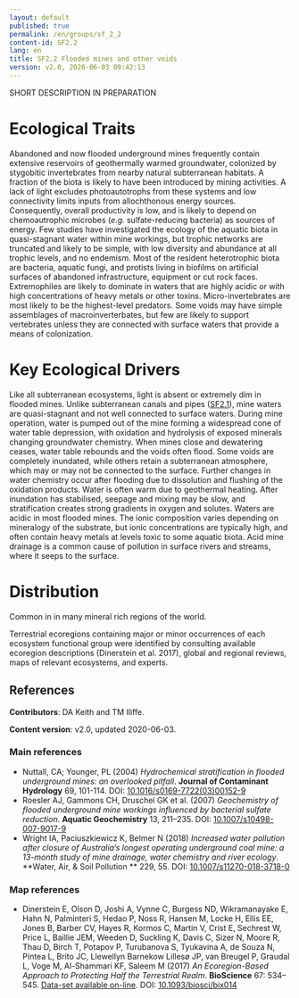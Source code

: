 ```yaml
---
layout: default
published: true
permalink: /en/groups/sf_2_2
content-id: SF2.2
lang: en
title: SF2.2 Flooded mines and other voids
version: v2.0, 2020-06-03 09:42:13
---
```


SHORT DESCRIPTION IN PREPARATION

# Ecological Traits
 
Abandoned and now flooded underground mines frequently contain extensive reservoirs of geothermally warmed groundwater, colonized by stygobitic invertebrates from nearby natural subterranean habitats. A fraction of the biota is likely to have been introduced by mining activities. A lack of light excludes photoautotrophs from these systems and low connectivity limits inputs from allochthonous energy sources. Consequently, overall productivity is low, and is likely to depend on chemoautrophic microbes (_e.g._ sulfate-reducing bacteria) as sources of energy. Few studies have investigated the ecology of the aquatic biota in quasi-stagnant water within mine workings, but trophic networks are truncated and likely to be simple, with low diversity and abundance at all trophic levels, and no endemism.  Most of the resident heterotrophic biota are bacteria, aquatic fungi, and protists living in biofilms on artificial surfaces of abandoned infrastructure, equipment or cut rock faces. Extremophiles are likely to dominate in waters that are highly acidic or with high concentrations of heavy metals or other toxins. Micro-invertebrates are most likely to be the highest-level predators. Some voids may have simple assemblages of macroinverterbates, but few are likely to support vertebrates unless they are connected with surface waters that provide a means of colonization.
 
# Key Ecological Drivers
 
Like all subterranean ecosystems, light is absent or extremely dim in flooded mines. Unlike subterranean canals and pipes ([SF2.1](/explore/groups/SF2.1)), mine waters are quasi-stagnant and not well connected to surface waters. During mine operation, water is pumped out of the mine forming a widespread cone of water table depression, with oxidation and hydrolysis of exposed minerals changing groundwater chemistry. When mines close and dewatering ceases, water table rebounds and the voids often flood. Some voids are completely inundated, while others retain a subterranean atmosphere, which may or may not be connected to the surface. Further changes in water chemistry occur after flooding due to dissolution and flushing of the oxidation products. Water is often warm due to geothermal heating. After inundation has stabilised, seepage and mixing may be slow, and stratification creates strong gradients in oxygen and solutes. Waters are acidic in most flooded mines. The ionic composition varies depending on mineralogy of the substrate, but ionic concentrations are typically high, and often contain heavy metals at levels toxic to some aquatic biota. Acid mine drainage is a common cause of pollution in surface rivers and streams, where it seeps to the surface. 
 
# Distribution
 
Common in in many mineral rich regions of the world.

Terrestrial ecoregions containing major or minor occurrences of each ecosystem functional group were identified by consulting available ecoregion descriptions (Dinerstein et al. 2017), global and regional reviews, maps of relevant ecosystems, and experts.

## References

**Contributors**: DA Keith and TM Iliffe.

**Content version**: v2.0, updated 2020-06-03.

### Main references
* Nuttall, CA; Younger, PL (2004) *Hydrochemical stratification in flooded underground mines: an overlooked pitfall*. **Journal of Contaminant Hydrology** 69, 101-114. DOI: [10.1016/s0169-7722(03)00152-9](http://doi.org/10.1016/s0169-7722(03)00152-9)
* Roesler AJ, Gammons CH, Druschel GK et al.  (2007) *Geochemistry of flooded underground mine workings influenced by bacterial sulfate reduction*. **Aquatic Geochemistry** 13, 211–235. DOI: [10.1007/s10498-007-9017-9](http://doi.org/10.1007/s10498-007-9017-9)
* Wright IA, Paciuszkiewicz K, Belmer N (2018) *Increased water pollution after closure of Australia’s longest operating underground coal mine: a 13-month study of mine drainage, water chemistry and river ecology*. **Water, Air, & Soil Pollution
** 229, 55. DOI: [10.1007/s11270-018-3718-0](http://doi.org/10.1007/s11270-018-3718-0)

### Map references
* Dinerstein E, Olson D, Joshi A, Vynne C, Burgess ND, Wikramanayake E, Hahn N, Palminteri S, Hedao P, Noss R, Hansen M, Locke H, Ellis EE, Jones B, Barber CV, Hayes R, Kormos C, Martin V, Crist E, Sechrest W, Price L, Baillie JEM, Weeden D, Suckling K, Davis C, Sizer N, Moore R, Thau D, Birch T, Potapov P, Turubanova S, Tyukavina A, de Souza N, Pintea L, Brito JC, Llewellyn Barnekow Lillesø JP, van Breugel P, Graudal L, Voge M, Al-Shammari KF, Saleem M  (2017) *An Ecoregion-Based Approach to Protecting Half the Terrestrial Realm*. **BioScience** 67: 534–545. [Data-set available on-line](https://ecoregions2017.appspot.com/). DOI: [10.1093/biosci/bix014](http://doi.org/10.1093/biosci/bix014)


